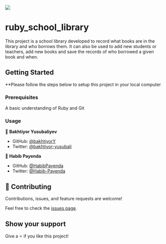 ![](https://img.shields.io/badge/Microverse-blueviolet)

# ruby_school_library
This project is a school library developed to record what books are in the library and who borrows them. It can also be used to add new students or teachers, add new books and save the records of who borrowed a given book and when.

## Getting Started
**Please follow the steps below to setup this project in your local computer

### Prerequisites
A basic understanding of Ruby and Git

### Usage

👤 **Bakhtiyor Yusubaliyev**
- GitHub: [@bakhtiyorY](https://github.com/githubhandle)
- Twitter: [@bakhtiyor-yusubali](https://twitter.com/twitterhandle)

👤 **Habib Payenda**
- GitHub: [@HabibPayenda](https://github.com/HabibPayenda)
- Twitter: [@Habib-Payenda](https://twitter.com/HabibPayenda)


## 🤝 Contributing

Contributions, issues, and feature requests are welcome!

Feel free to check the [issues page](https://github.com/username-forGithub/ruby_school_library/issues).

## Show your support

Give a ⭐️ if you like this project!

